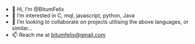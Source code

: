 - 👋 Hi, I’m @BitumFelix
- 👀 I’m interested in C, mql, javascript, python, Java
- 💞️ I’m looking to collaborate on projects utilising the above languages, or similar... 
- 📫 Reach me at bitumfelix@gmail.com

<!---
BitumFelix/BitumFelix is a ✨ special ✨ repository because its `README.md` (this file) appears on your GitHub profile.
You can click the Preview link to take a look at your changes.
--->
